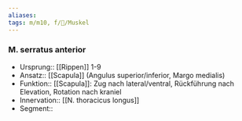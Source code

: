 ```yaml
---
aliases: 
tags: m/m10, f/🦴/Muskel
---
```

### M. serratus anterior
- Ursprung:: [[Rippen]] 1-9
- Ansatz:: [[Scapula]] (Angulus superior/inferior, Margo medialis)
- Funktion:: [[Scapula]]: Zug nach lateral/ventral, Rückführung nach Elevation, Rotation nach kraniel
- Innervation:: [[N. thoracicus longus]]
- Segment:: 